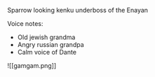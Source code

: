 Sparrow looking kenku underboss of the Enayan

Voice notes:
- Old jewish grandma
- Angry russian grandpa
- Calm voice of Dante


![[gamgam.png]]